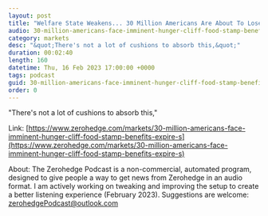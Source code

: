 ```yaml
---
layout: post
title: "Welfare State Weakens... 30 Million Americans Are About To Lose 'COVID' Food Stamp Handouts"
audio: 30-million-americans-face-imminent-hunger-cliff-food-stamp-benefits-expire-s-0
category: markets
desc: "&quot;There's not a lot of cushions to absorb this,&quot;"
duration: 00:02:40
length: 160
datetime: Thu, 16 Feb 2023 17:00:00 +0000
tags: podcast
guid: 30-million-americans-face-imminent-hunger-cliff-food-stamp-benefits-expire-s-0
order: 0
---
```

&quot;There's not a lot of cushions to absorb this,&quot;

Link: [https://www.zerohedge.com/markets/30-million-americans-face-imminent-hunger-cliff-food-stamp-benefits-expire-s](https://www.zerohedge.com/markets/30-million-americans-face-imminent-hunger-cliff-food-stamp-benefits-expire-s)

About: The Zerohedge Podcast is a non-commercial, automated program, designed to give people a way to get news from Zerohedge in an audio format.  I am actively working on tweaking and improving the setup to create a better listening experience (February 2023).  Suggestions are welcome: [zerohedgePodcast@outlook.com](mailto:zerohedgePodcast@outlook.com)